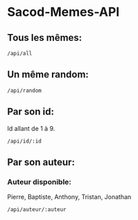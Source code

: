 # Sacod-Memes-API

## Tous les mêmes:

`/api/all`

## Un même random:

`/api/random`

## Par son id:

Id allant de 1 à 9.

`/api/id/:id`

## Par son auteur:

### Auteur disponible:

Pierre, Baptiste, Anthony, Tristan, Jonathan

`/api/auteur/:auteur`
